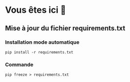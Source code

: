 # Vous êtes ici 🎯
## Mise à jour du fichier requirements.txt
### Installation mode automatique
```
pip install -r requirements.txt
```

### Commande
```
pip freeze > requirements.txt
```
